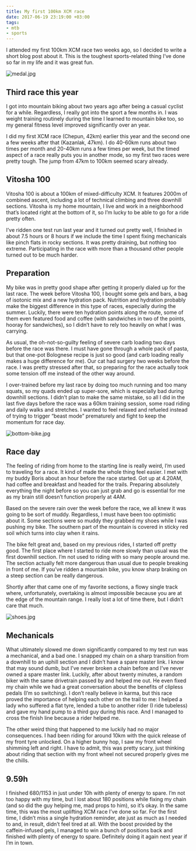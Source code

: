 ```yaml
---
title: My first 100km XCM race
date: 2017-06-19 23:19:00 +03:00
tags:
- mtb
- sports
---
```


I attended my first 100km XCM race two weeks ago, so I decided to write a short blog post about it. This is the toughest sports-related thing I’ve done so far in my life and it was great fun.
<!--More-->

![medal.jpg](/uploads/medal.jpg)
## Third race this year
I got into mountain biking about two years ago after being a casual cyclist for a while. Regardless, I really got into the sport a few months in. I was weight training routinely during the time I learned to mountain bike too, so my general fitness level improved significantly over an year.

I did my first XCM race (Chepun, 42km) earlier this year and the second one a few weeks after that (Kazanlak, 47km). I do 40-60km  runs about two times per month and 20-40km runs a few times per week, but the timed aspect of a race really puts you in another mode, so my first two races were pretty tough. The jump from 47km to 100km seemed scary already.

## Vitosha 100
Vitosha 100 is about a 100km of mixed-difficulty XCM. It features 2000m of combined ascent, including a lot of technical climbing and three downhill sections. Vitosha is my home mountain, I live and work in a neighborhood that’s located right at the bottom of it, so I’m lucky to be able to go for a ride pretty often.

I’ve ridden one test run last year and it turned out pretty well, I finished in about 7.5 hours or 8 hours if we include the time I spent fixing mechanicals like pinch flats in rocky sections. It was pretty draining, but nothing too extreme. Participating in the race with more than a thousand other people turned out to be much harder.

## Preparation
My bike was in pretty good shape after getting it properly dialed up for the last race. The week before Vitosha 100, I bought some gels and bars, a bag of isotonic mix and a new hydration pack. Nutrition and hydration probably make the biggest difference in this type of races, especially during the summer. Luckily, there were ten hydration points along the route, some of them even featured food and coffee (with sandwiches in two of the points, hooray for sandwiches), so I didn’t have to rely too heavily on what I was carrying.

As usual, the oh-not-so-guilty feeling of severe carb loading two days before the race was there. I must have gone through a whole pack of pasta, but that one-pot Bolognese recipe is just so good (and carb loading really makes a huge difference for me). Our cat had surgery two weeks before the race. I was pretty stressed after that, so preparing for the race actually took some tension off me instead of the other way around.

I over-trained before my last race by doing too much running and  too many squats, so my quads ended up super-sore, which is especially bad during downhill sections. I didn’t plan to make the same mistake, so all I did in the last five days before the race was a 60km training session, some road riding and daily walks and stretches. I wanted to feel relaxed and refueled instead of trying to trigger “beast mode” prematurely and fight to keep the momentum for race day.

![bottom-bike.jpg](/uploads/bottom-bike.jpg)
## Race day
The feeling of riding from home to the starting line is really weird, I’m used to traveling for a race. It kind of made the whole thing feel easier. I met with my buddy Boris about an hour before the race started. Got up at 4.20AM, had coffee and breakfast and headed for the trails. Preparing absolutely everything the night before so you can just grab and go is essential for me as my brain still doesn’t function properly at 4AM.

Based on the severe rain over the week before the race, we all knew it was going to be sort of muddy. Regardless, I must have been too optimistic about it. Some sections were so muddy they grabbed my shoes while I was pushing my bike. The southern part of the mountain is covered in sticky red soil which turns into clay when it rains.

The bike felt great and, based on my previous rides, I started off pretty good. The first place where I started to ride more slowly than usual was the first downhill section. I’m not used to riding with so many people around me. The section actually felt more dangerous than usual due to people breaking in front of me. If you’ve ridden a mountain bike, you know sharp braking on a steep section can be really dangerous.

Shortly after that came one of my favorite sections, a flowy single track where, unfortunately, overtaking is almost impossible because you are at the edge of the mountain range. I really lost a lot of time there, but I didn’t care that much.

![shoes.jpg](/uploads/shoes.jpg)
## Mechanicals
What ultimately slowed me down significantly compared to my test run was a mechanical, and a bad one. I snapped my chain on a sharp transition from a downhill to an uphill section and I didn’t have a spare master link. I know that may sound dumb, but I’ve never broken a chain before and I’ve never owned a spare master link. Luckily, after about twenty minutes, a random biker with the same drivetrain passed by and helped me out. He even fixed my chain while we had a great conversation about the benefits of clipless pedals (I’m so switching). I don’t really believe in karma, but this race proved the importance of helping each other on the trail to me: I helped a lady who suffered a flat tyre, lended a tube to another rider (I ride tubeless) and gave my hand pump to a third guy during this race. And I managed to cross the finish line because a rider helped me.

The other weird thing that happened to me luckily had no major consequences. I had been riding for around 10km with the quick release of my front tyre unlocked. On a higher bunny hop, I saw my front wheel shimming left and right. I have to admit, this was pretty scary, just thinking about riding that section with my front wheel not secured properly gives me the chills.

## 9.59h
I finished 680/1153 in just under 10h with plenty of energy to spare. I’m not too happy with my time, but I lost about 180 positions while fixing my chain (and so did the guy helping me, mad props to him), so it’s okay. In the same time, this was the most uplifting XCM race I’ve done so far. For the first time, I didn’t miss a single hydration reminder, ate just as much as I needed to and, in result, didn’t feel tired at all. With the boost provided by the caffein-infused gels, I managed to win a bunch of positions back and finished with plenty of energy to spare. Definitely doing it again next year if I’m in town.
